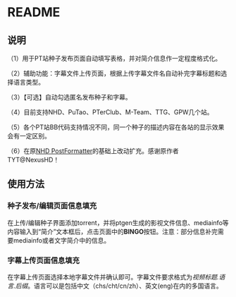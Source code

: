 # README

## 说明

（1）用于PT站种子发布页面自动填写表格，并对简介信息作一定程度格式化。

（2）辅助功能：字幕文件上传页面，根据上传字幕文件名自动补完字幕标题和选择语言类型。

（3）【可选】自动勾选匿名发布种子和字幕。

（4）目前支持NHD、PuTao、PTerClub、M-Team、TTG、GPW几个站。

（5）各个PT站BB代码支持情况不同，同一个种子的描述内容在各站的显示效果会有一定区别。

（6）在原[NHD PostFormatter](https://update.greasyfork.org/scripts/36224/Post%20Formatter.user.js)的基础上改动扩充。感谢原作者TYT@NexusHD！

## 使用方法

### 种子发布/编辑页面信息填充

在上传/编辑种子界面添加torrent，并将ptgen生成的影视文件信息、mediainfo等内容输入到“简介”文本框后，点击页面中的**BINGO**按钮。注意：部分信息补完需要mediainfo或者文字简介中的信息。

### 字幕上传页面信息填充

在字幕上传页面选择本地字幕文件并确认即可。字幕文件要求格式为*视频标题.语言.后缀*。语言可以是包括中文（chs/cht/cn/zh）、英文(eng)在内的多国语言。
